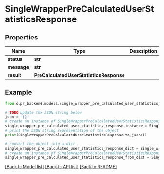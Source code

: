 # SingleWrapperPreCalculatedUserStatisticsResponse


## Properties

Name | Type | Description | Notes
------------ | ------------- | ------------- | -------------
**status** | **str** |  | [optional] 
**message** | **str** |  | [optional] 
**result** | [**PreCalculatedUserStatisticsResponse**](PreCalculatedUserStatisticsResponse.md) |  | [optional] 

## Example

```python
from dupr_backend.models.single_wrapper_pre_calculated_user_statistics_response import SingleWrapperPreCalculatedUserStatisticsResponse

# TODO update the JSON string below
json = "{}"
# create an instance of SingleWrapperPreCalculatedUserStatisticsResponse from a JSON string
single_wrapper_pre_calculated_user_statistics_response_instance = SingleWrapperPreCalculatedUserStatisticsResponse.from_json(json)
# print the JSON string representation of the object
print(SingleWrapperPreCalculatedUserStatisticsResponse.to_json())

# convert the object into a dict
single_wrapper_pre_calculated_user_statistics_response_dict = single_wrapper_pre_calculated_user_statistics_response_instance.to_dict()
# create an instance of SingleWrapperPreCalculatedUserStatisticsResponse from a dict
single_wrapper_pre_calculated_user_statistics_response_from_dict = SingleWrapperPreCalculatedUserStatisticsResponse.from_dict(single_wrapper_pre_calculated_user_statistics_response_dict)
```
[[Back to Model list]](../README.md#documentation-for-models) [[Back to API list]](../README.md#documentation-for-api-endpoints) [[Back to README]](../README.md)


